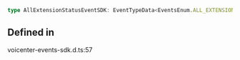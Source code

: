 ```ts
type AllExtensionStatusEventSDK: EventTypeData<EventsEnum.ALL_EXTENSION_STATUS>;
```

## Defined in

voicenter-events-sdk.d.ts:57
